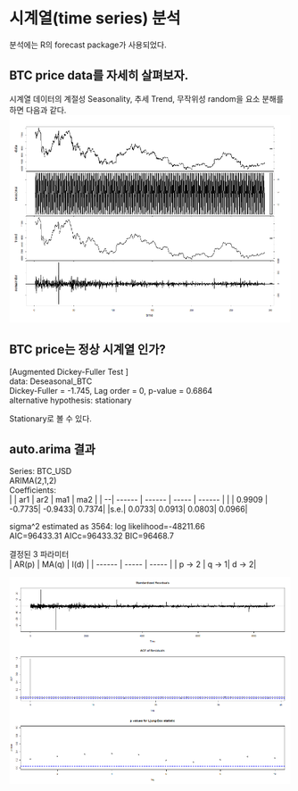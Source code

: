 # 시계열(time series) 분석  
분석에는 R의 forecast package가 사용되었다.  

## BTC price data를 자세히 살펴보자.  
시계열 데이터의 계절성 Seasonality, 추세 Trend, 무작위성 random을 요소 분해를 하면 다음과 같다.  
![alt_text](./Images/Decomposed_series.png) 


## BTC price는 정상 시계열 인가?  
[Augmented Dickey-Fuller Test  ]  
data:  Deseasonal_BTC  
Dickey-Fuller = -1.745, Lag order = 0, p-value = 0.6864  
alternative hypothesis: stationary

Stationary로 볼 수 있다.  


## auto.arima 결과  
Series: BTC_USD   
ARIMA(2,1,2)   
Coefficients:  
|   |  ar1   |   ar2  |   ma1 |  ma2   |
| --| ------ | ------ | ----- | ------ |
|   | 0.9909 | -0.7735|  -0.9433|  0.7374|
|s.e.|  0.0733|   0.0913|   0.0803|  0.0966|

sigma^2  estimated as 3564:  log likelihood=-48211.66  
AIC=96433.31    AICc=96433.32    BIC=96468.7   

결정된 3 파라미터  
| AR(p)  | MA(q) |  I(d) |
| ------ | ----- | ----- |
| p -> 2 | q -> 1| d -> 2|

![alt_text](./Images/auto_arima.png)  

